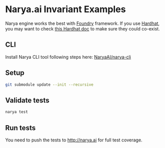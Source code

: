 # Narya.ai Invariant Examples

Narya engine works the best with [Foundry](https://github.com/foundry-rs/foundry) framework.
If you use [Hardhat](https://hardhat.org/), you may want to check
[this Hardhat doc](https://hardhat.org/hardhat-runner/docs/advanced/hardhat-and-foundry)
to make sure they could co-exist.

## CLI

Install Narya CLI tool following steps here: [NaryaAI/narya-cli](https://github.com/NaryaAI/narya-cli)

## Setup

```bash
git submodule update --init --recursive
```

## Validate tests

```bash
narya test
```

## Run tests

You need to push the tests to http://narya.ai for full test coverage.
